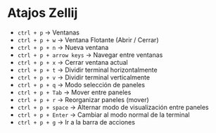 # Atajos Zellij

- `ctrl + p` → Ventanas
- `ctrl + p + w` → Ventana Flotante (Abrir / Cerrar)
- `ctrl + p + n` → Nueva ventana
- `ctrl + p + arrow keys` → Navegar entre ventanas
- `ctrl + p + x` → Cerrar ventana actual
- `ctrl + p + t` → Dividir terminal horizontalmente
- `ctrl + p + v` → Dividir terminal verticalmente
- `ctrl + p + q` → Modo selección de paneles
- `ctrl + p + Tab` → Mover entre paneles
- `ctrl + p + r` → Reorganizar paneles (mover)
- `ctrl + p + space` → Alternar modo de visualización entre paneles
- `ctrl + p + Enter` → Cambiar al modo normal de la terminal
- `ctrl + p + g` → Ir a la barra de acciones
